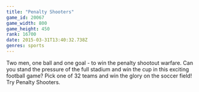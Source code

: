```yaml
---
title: "Penalty Shooters"
game_id: 20067
game_width: 800
game_height: 450
rank: 16700
date: 2015-03-31T13:40:32.738Z
genres: sports
---
```

Two men, one ball and one goal - to win the penalty shootout warfare. Can you stand the pressure of the full stadium and win the cup in this exciting football game? Pick one of 32 teams and win the glory on the soccer field! Try Penalty Shooters.